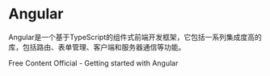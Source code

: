 <DedicatedRoadmap
  href='/angular'
  title='Angular Roadmap'
  description='Click to check the detailed Angular Roadmap.'
/>

# Angular

Angular是一个基于TypeScript的组件式前端开发框架，它包括一系列集成度高的库，包括路由、表单管理、客户端和服务器通信等功能。


<ResourceGroupTitle>Free Content</ResourceGroupTitle>
<BadgeLink badgeText='Read' colorScheme="yellow" href='https://angular.io/start'>Official - Getting started with Angular</BadgeLink>